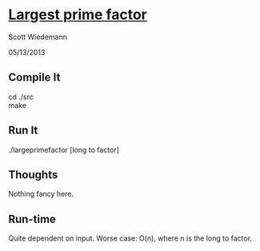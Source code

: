 # [Largest prime factor](http://projecteuler.net/problem=3)
Scott Wiedemann

05/13/2013

## Compile It
cd ./src  
make


## Run It
./largeprimefactor \[long to factor\]


## Thoughts
Nothing fancy here.

## Run-time
Quite dependent on input.  Worse case: O(n), where n is the long to factor.

